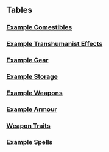 ## Tables
### [Example Comestibles](Example-Comestibles)
### [Example Transhumanist Effects](Example-Transhumanist-Effects)
### [Example Gear](Example-Gear)
### [Example Storage](Example-Storage)
### [Example Weapons](Example-Weapons)
### [Example Armour](Example-Armour)
### [Weapon Traits](Weapon-Traits)
### [Example Spells](Example-Spells)
